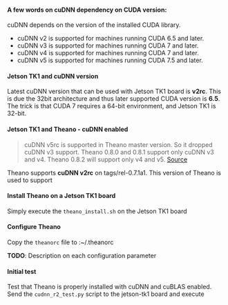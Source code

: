 #### A few words on cuDNN dependency on CUDA version:

cuDNN depends on the version of the installed CUDA library.

- cuDNN v2 is supported for machines running CUDA 6.5 and later.
- cuDNN v3 is supported for machines running CUDA 7 and later.
- cuDNN v4 is supported for machines running CUDA 7 and later.
- cuDNN v5 is supported for machines running CUDA 7.5 and later.

#### Jetson TK1 and cuDNN version

Latest cuDNN version that can be used with Jetson TK1 board is **v2rc**. This is due the
32bit architecture and thus later supported CUDA version is **6.5**.
The trick is that CUDA 7 requires a 64-bit environment, and Jetson TK1 is 32-bit.

#### Jetson TK1 and Theano - cuDNN enabled

> cuDNN v5rc is supported in Theano master version. So it dropped cuDNN v3 support. Theano 0.8.0 and 0.8.1 support only cuDNN v3 and v4. Theano 0.8.2 will support only v4 and v5.
[Source](http://deeplearning.net/software/theano/library/sandbox/cuda/dnn.html)


Theano supports **cuDNN v2rc** on tags/rel-0.7.1a1. This version of Theano is used to support


#### Install Theano on a Jetson TK1 board

Simply execute the `theano_install.sh` on the Jetson TK1 board

#### Configure Theano

Copy the `theanorc` file to <jetson-tki>:~/.theanorc

**TODO**: Description on each configuration parameter


#### Initial test

Test that Theano is properly installed with cuDNN and cuBLAS enabled. Send the `cudnn_r2_test.py` script to the jetson-tk1 board and execute
